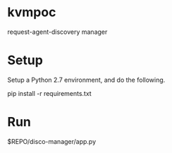 # kvmpoc
request-agent-discovery manager

# Setup
Setup a Python 2.7 environment, and do the following.

pip install -r requirements.txt 

# Run

$REPO/disco-manager/app.py <IP address to listen>
